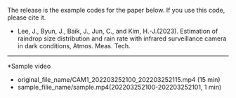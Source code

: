 
The release is the example codes for the paper below.
If you use this code, please cite it.

- Lee, J., Byun, J., Baik, J., Jun, C., and Kim, H.-J.(2023). Estimation of raindrop size distribution and rain rate with infrared surveillance camera in dark conditions, Atmos. Meas. Tech.  

---

*Sample video
- original_file_name/CAM1_202203252100_202203252115.mp4 (15 min)
- sample_filie_name/sample.mp4(202203252100-202203252101, 1 min)

  